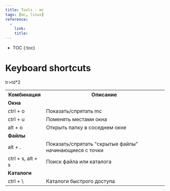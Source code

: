 ```yaml
---
title: Tools - mc
tags: [mc, linux]
reference:
  -
    link:
    title:
---
```


* TOC 
{:toc}

# Keyboard shortcuts

<table>
    <tr>
        <th>Комбинация</th>
        <th>Описание</th>
    </tr>
    <tr>
        <td><b>Окна</b></td>
        <td></td>
    </tr>
    <tr>
        <td>ctrl + o</td>
        <td>Показать/спрятать mc</td>
    </tr>
    <tr>
        <td>ctrl + u</td>
        <td>Поменять местами окна</td>
    </tr>
    <tr>
        <td>alt + o</td>
        <td>Открыть папку в соседнем окне</td>
    </tr>
    <tr>
        <td><b>Файлы</b></td>
        <td></td>
    </tr>
    <tr>
        <td>alt + .</td>
        <td>Показать/спрятать "скрытые файлы" начинающиеся с точки</td>
    </tr>
    <tr>
        <td>ctrl + s, alt + s</td>
        <td>Поиск файла или каталога</td>
    </tr>
    <tr>
        <td><b>Каталоги</b></td>
        <td></td>
    </tr>
    <tr>
        <td>ctrl + \</td>
        <td>Каталоги быстрого доступа</td>
    </tr>
    tr>td*2
</table>
